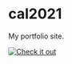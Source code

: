 # cal2021

My portfolio site.

[![Check it out](https://optimistic-swanson-063ba7.netlify.app/assets/me-transparent-sq-soft.png)](https://cal2021.vercel.app)
